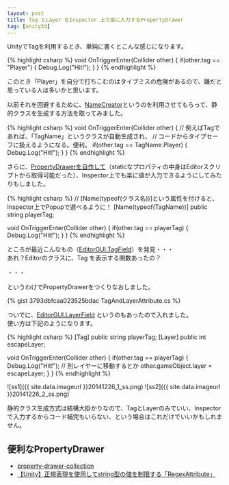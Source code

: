 ```yaml
---
layout: post
title: Tag とLayer をInspector 上で楽に入力するPropertyDrawer
tag: [unity3d]
---
```


UnityでTagを利用するとき、単純に書くとこんな感じになります。

{% highlight csharp %}
void OnTriggerEnter(Collider other) {
    if(other.tag == "Player") {
        Debug.Log("Hit!");
    }
}
{% endhighlight %}

このとき「Player」を自分で打ちこむのはタイプミスの危険があるので、嫌だと思っている人は多いかと思います。

<!-- more -->

以前それを回避するために、[NameCreator](https://github.com/anchan828/namecreator)というのを利用させてもらって、静的クラスを生成する方法を取ってみました。

{% highlight csharp %}
void OnTriggerEnter(Collider other) {
    // 例えばTagであれば、「TagName」というクラスが自動生成され、
    // コードからタイプセーフに扱えるようになる。便利。
    if(other.tag == TagName.Player) {
        Debug.Log("Hit!");
    }
}
{% endhighlight %}

さらに、[PropertyDrawerを自作して](https://gist.github.com/uranuno/8be43847015f5e25cf17)（staticなプロパティの中身はEditorスクリプトから取得可能だった）、Inspector上でも楽に値が入力できるようにしてみたりもしました。

{% highlight csharp %}
// [Name(typeof(クラス名))]という属性を付けると、Inspector上でPopupで選べるように！
[Name(typeof(TagName))] public string playerTag;

void OnTriggerEnter(Collider other) {
    if(other.tag == playerTag) {
        Debug.Log("Hit!");
    }
}
{% endhighlight %}

ところが最近こんなもの（[EditorGUI.TagField](http://docs.unity3d.com/ScriptReference/EditorGUI.TagField.html)）を発見・・・  
あれ？Editorのクラスに、Tag を表示する関数あったの？

・・・

というわけでPropertyDrawerをつくりなおしました。

{% gist 3793dbfcaa023525bdac TagAndLayerAttribute.cs %}

ついでに、[EditorGUI.LayerField](http://docs.unity3d.com/ScriptReference/EditorGUI.LayerField.html) というのもあったので入れました。  
使い方は下記のようになります。

{% highlight csharp %}
[Tag] public string playerTag;
[Layer] public int escapeLayer;

void OnTriggerEnter(Collider other) {
    if(other.tag == playerTag) {
        Debug.Log("Hit!");
        // 別レイヤーに移動するとか
        other.gameObject.layer = escapeLayer;
    }
}
{% endhighlight %}

![ss1]({{ site.data.imageurl }}20141226_1_ss.png)
![ss2]({{ site.data.imageurl }}20141226_2_ss.png)

静的クラス生成方式は結構大掛かりなので、TagとLayerのみでいい、Inspectorで入力するからコード補完もいらない、という場合はこれだけでいいかもしれません。


便利なPropertyDrawer
--------------------
- [property-drawer-collection](https://github.com/anchan828/property-drawer-collection)
- [【Unity】正規表現を使用してstring型の値を制限する「RegexAttribute」](http://baba-s.hatenablog.com/entry/2014/03/06/131112)
